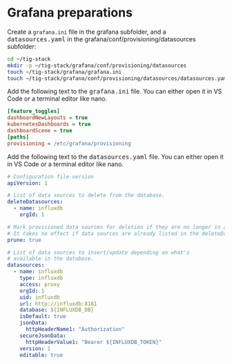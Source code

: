 # Grafana preparations

Create a `grafana.ini` file in the grafana subfolder, and a <kbd>datasources.yaml</kbd> in the grafana/conf/provisioning/datasources subfolder:

```bash
cd ~/tig-stack
mkdir -p ~/tig-stack/grafana/conf/provisioning/datasources
touch ~/tig-stack/grafana/grafana.ini
touch ~/tig-stack/grafana/conf/provisioning/datasources/datasources.yaml
```

Add the following text to the <kbd>grafana.ini</kbd> file. You can either open it in VS Code or a terminal editor like nano.

```ini
[feature_toggles]
dashboardNewLayouts = true
kubernetesDashboards = true
dashboardScene = true
[paths]
provisioning = /etc/grafana/provisioning
```

Add the following text to the <kbd>datasources.yaml</kbd> file. You can either open it in VS Code or a terminal editor like nano.

```yaml
# Configuration file version
apiVersion: 1

# List of data sources to delete from the database.
deleteDatasources:
  - name: influxdb
    orgId: 1

# Mark provisioned data sources for deletion if they are no longer in a provisioning file.
# It takes no effect if data sources are already listed in the deleteDatasources section.
prune: true

# List of data sources to insert/update depending on what's
# available in the database.
datasources:
  - name: influxdb
    type: influxdb
    access: proxy
    orgId: 1
    uid: influxdb
    url: http://influxdb:8181
    database: ${INFLUXDB_DB}
    isDefault: true
    jsonData:
      httpHeaderName1: "Authorization"
    secureJsonData:
      httpHeaderValue1: "Bearer ${INFLUXDB_TOKEN}"
    version: 1
    editable: true
    
```

